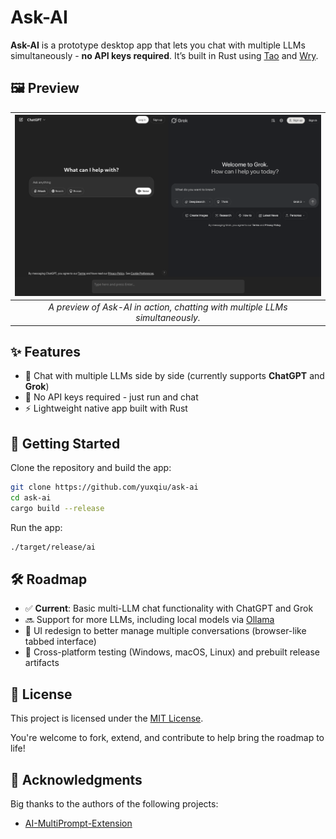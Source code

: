 # Ask-AI

**Ask-AI** is a prototype desktop app that lets you chat with multiple LLMs simultaneously - **no API keys required**. It’s built in Rust using [Tao](https://github.com/tauri-apps/tao) and [Wry](https://github.com/tauri-apps/wry).

## 🖼️ Preview

| ![preview](img/preview.png) |
|:--:|
| *A preview of Ask-AI in action, chatting with multiple LLMs simultaneously.* |

## ✨ Features

- 🧠 Chat with multiple LLMs side by side (currently supports **ChatGPT** and **Grok**)
- 🔐 No API keys required - just run and chat
- ⚡ Lightweight native app built with Rust

## 🚀 Getting Started

Clone the repository and build the app:

```sh
git clone https://github.com/yuxqiu/ask-ai
cd ask-ai
cargo build --release
```

Run the app:

```sh
./target/release/ai
```

## 🛠️ Roadmap

- ✅ **Current**: Basic multi-LLM chat functionality with ChatGPT and Grok
- 🔜 Support for more LLMs, including local models via [Ollama](https://ollama.com/)
- 🎨 UI redesign to better manage multiple conversations (browser-like tabbed interface)
- 🧪 Cross-platform testing (Windows, macOS, Linux) and prebuilt release artifacts

## 📄 License

This project is licensed under the [MIT License](./LICENSE).

You're welcome to fork, extend, and contribute to help bring the roadmap to life!

## 🙏 Acknowledgments

Big thanks to the authors of the following projects:

- [AI-MultiPrompt-Extension](https://github.com/bsorrentino/AI-MultiPrompt-Extension/tree/main)